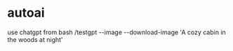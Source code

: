 # autoai
use chatgpt from bash
/testgpt --image --download-image 'A cozy cabin in the woods at night'
